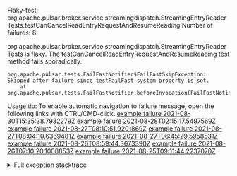         
Flaky-test: org.apache.pulsar.broker.service.streamingdispatch.StreamingEntryReaderTests.testCanCancelReadEntryRequestAndResumeReading
Number of failures: 8

org.apache.pulsar.broker.service.streamingdispatch.StreamingEntryReaderTests is flaky. The testCanCancelReadEntryRequestAndResumeReading test method fails sporadically.

```
org.apache.pulsar.tests.FailFastNotifier$FailFastSkipException: Skipped after failure since testFailFast system property is set.
	at org.apache.pulsar.tests.FailFastNotifier.beforeInvocation(FailFastNotifier.java:88)

```

Usage tip: To enable automatic navigation to failure message, open the following links with CTRL/CMD-click.
[example failure 2021-08-30T15:35:38.7932279Z](https://github.com/apache/pulsar/runs/3463119398?check_suite_focus=true#step:9:2853)
[example failure 2021-08-28T02:15:17.5497569Z](https://github.com/apache/pulsar/runs/3448473880?check_suite_focus=true#step:9:1850)
[example failure 2021-08-27T08:10:51.9201869Z](https://github.com/apache/pulsar/runs/3440980370?check_suite_focus=true#step:9:1917)
[example failure 2021-08-27T08:04:10.6369481Z](https://github.com/apache/pulsar/runs/3440855241?check_suite_focus=true#step:9:1842)
[example failure 2021-08-27T06:45:29.5958531Z](https://github.com/apache/pulsar/runs/3440411158?check_suite_focus=true#step:9:1843)
[example failure 2021-08-26T08:59:44.3673390Z](https://github.com/apache/pulsar/runs/3430539961?check_suite_focus=true#step:9:2552)
[example failure 2021-08-26T07:10:20.1008853Z](https://github.com/apache/pulsar/runs/3429892136?check_suite_focus=true#step:9:1904)
[example failure 2021-08-25T09:11:44.2237070Z](https://github.com/apache/pulsar/runs/3420085427?check_suite_focus=true#step:10:1838)


<details>
<summary>Full exception stacktrace</summary>
<code><pre>
org.apache.pulsar.tests.FailFastNotifier$FailFastSkipException: Skipped after failure since testFailFast system property is set.
	at org.apache.pulsar.tests.FailFastNotifier.beforeInvocation(FailFastNotifier.java:88)

</pre></code>
</details>

